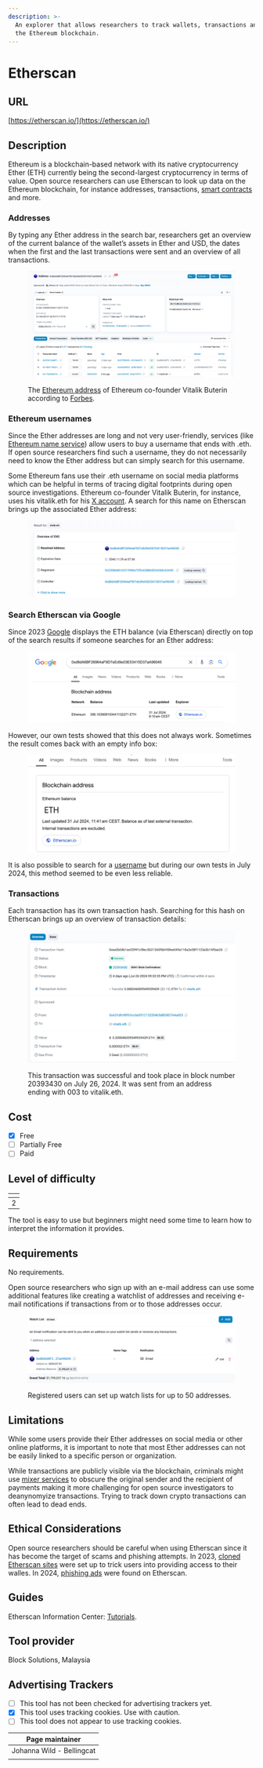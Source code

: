 ```yaml
---
description: >-
  An explorer that allows researchers to track wallets, transactions and more on
  the Ethereum blockchain.
---
```


# Etherscan

## URL

[https://etherscan.io/](https://etherscan.io/)

## Description

Ethereum is a blockchain-based network with its native cryptocurrency Ether (ETH) currently being the second-largest cryptocurrency in terms of value. Open source researchers can use Etherscan to look up data on the Ethereum blockchain, for instance addresses, transactions, [smart contracts](https://ethereum.org/en/smart-contracts/) and more.

### **Addresses**

By typing any Ether address in the search bar, researchers get an overview of the current balance of the wallet’s assets in Ether and USD, the dates when the first and the last transactions were sent and an overview of all transactions.

<figure><img src=".gitbook/assets/image (5).png" alt=""><figcaption><p>The <a href="https://etherscan.io/address/0xd8da6bf26964af9d7eed9e03e53415d37aa96045">Ethereum address</a> of Ethereum co-founder Vitalik Buterin according to <a href="https://www.forbes.com/sites/ninabambysheva/2021/05/12/vitalik-buterin-moves-13-billion-worth-of-ether-but-where/">Forbes</a>.</p></figcaption></figure>

### **Ethereum usernames**

Since the Ether addresses are long and not very user-friendly, services (like [Ethereum name service](https://ens.domains/)) allow users to buy a username that ends with .eth. If open source researchers find such a username, they do not necessarily need to know the Ether address but can simply search for this username.&#x20;

Some Ethereum fans use their .eth username on social media platforms which can be helpful in terms of tracing digital footprints during open source investigations. Ethereum co-founder Vitalik Buterin, for instance, uses his vitalik.eth for his [X account](https://x.com/VitalikButerin). A search for this name on Etherscan brings up the associated Ether address:

<figure><img src=".gitbook/assets/image (6).png" alt=""><figcaption></figcaption></figure>

### **Search Etherscan via Google**

Since 2023 [Google](https://x.com/nalin/status/1656753830862942208) displays the ETH balance (via Etherscan) directly on top of the search results if someone searches for an Ether address:

<figure><img src=".gitbook/assets/image (2).png" alt=""><figcaption></figcaption></figure>

However, our own tests showed that this does not always work. Sometimes the result comes back with an empty info box:

<figure><img src=".gitbook/assets/Screenshot 2024-07-31 at 20.36.23.png" alt=""><figcaption></figcaption></figure>

It is also possible to search for a [username](https://cryptoslate.com/google-adding-ethereum-name-service-data-into-search-results-through-etherscan/) but during our own tests in July 2024, this method seemed to be even less reliable.

### Transactions

Each transaction has its own transaction hash. Searching for this hash on Etherscan brings up an overview of transaction details:

<figure><img src=".gitbook/assets/image (1).png" alt=""><figcaption><p>This transaction was successful and took place in block number 20393430 on July 26, 2024. It was sent from an address ending with 003 to vitalik.eth.</p></figcaption></figure>

## Cost

* [x] Free
* [ ] Partially Free
* [ ] Paid

## Level of difficulty

<table><thead><tr><th data-type="rating" data-max="5"></th></tr></thead><tbody><tr><td>2</td></tr></tbody></table>

The tool is easy to use but beginners might need some time to learn how to interpret the information it provides.

## Requirements

No requirements.&#x20;

Open source researchers who sign up with an e-mail address can use some additional features like creating a watchlist of addresses and receiving e-mail notifications if transactions from or to those addresses occur.

<figure><img src=".gitbook/assets/image.png" alt=""><figcaption><p>Registered users can set up watch lists for up to 50 addresses.</p></figcaption></figure>

## Limitations

While some users provide their Ether addresses on social media or other online platforms, it is important to note that most Ether addresses can not be easily linked to a specific person or organization.&#x20;

While transactions are publicly visible via the blockchain, criminals might use [mixer services](https://www.coindesk.com/learn/are-crypto-mixers-legal/) to obscure the original sender and the recipient of payments making it more challenging for open source investigators to deanynomyize transactions. Trying to track down crypto transactions can often lead to dead ends.

## Ethical Considerations

Open source researchers should be careful when using Etherscan since it has become the target of scams and phishing attempts. In 2023, [cloned Etherscan sites](./#phishing-scammers-have-cloned-the-websites-of-crypto-media-outlet-blockworks-and-ethereum-blockchain) were set up to trick users into providing access to their walles. In 2024, [phishing ads](https://crypto.news/etherscan-users-targeted-in-major-phishing-campaign-via-on-site-ads/) were found on Etherscan.&#x20;

## Guides

Etherscan Information Center: [Tutorials](https://info.etherscan.com/tag/tutorials/).

## Tool provider

Block Solutions, Malaysia

## Advertising Trackers

* [ ] This tool has not been checked for advertising trackers yet.
* [x] This tool uses tracking cookies. Use with caution.
* [ ] This tool does not appear to use tracking cookies.

| Page maintainer           |
| ------------------------- |
| Johanna Wild - Bellingcat |
|                           |

